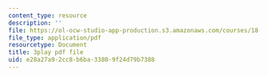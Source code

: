 ```yaml
---
content_type: resource
description: ''
file: https://ol-ocw-studio-app-production.s3.amazonaws.com/courses/18-085-computational-science-and-engineering-i-fall-2008/e28a27a92cc8b6ba33809f24d79b7388_ZOBgPxmXeVM.pdf
file_type: application/pdf
resourcetype: Document
title: 3play pdf file
uid: e28a27a9-2cc8-b6ba-3380-9f24d79b7388
---
```

